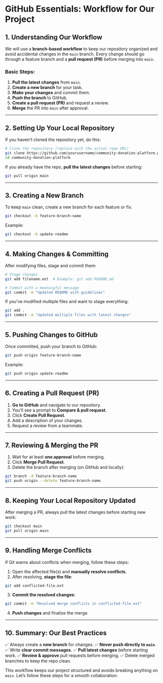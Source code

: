 # GitHub Essentials: Workflow for Our Project

## **1. Understanding Our Workflow**
We will use a **branch-based workflow** to keep our repository organized and avoid accidental changes in the `main` branch. Every change should go through a feature branch and a **pull request (PR)** before merging into `main`.

### **Basic Steps:**
1. **Pull the latest changes** from `main`.
2. **Create a new branch** for your task.
3. **Make your changes** and commit them.
4. **Push the branch** to GitHub.
5. **Create a pull request (PR)** and request a review.
6. **Merge** the PR into `main` after approval.

---

## **2. Setting Up Your Local Repository**
If you haven't cloned the repository yet, do this:
```sh
# Clone the repository (replace with the actual repo URL)
git clone https://github.com/yourusername/community-donation-platform.git
cd community-donation-platform
```
If you already have the repo, **pull the latest changes** before starting:
```sh
git pull origin main
```

---

## **3. Creating a New Branch**
To keep `main` clean, create a new branch for each feature or fix.
```sh
git checkout -b feature-branch-name
```
Example:
```sh
git checkout -b update-readme
```

---

## **4. Making Changes & Committing**
After modifying files, stage and commit them:
```sh
# Stage changes
git add filename.ext  # Example: git add README.md

# Commit with a meaningful message
git commit -m "Updated README with guidelines"
```

If you've modified multiple files and want to stage everything:
```sh
git add .
git commit -m "Updated multiple files with latest changes"
```

---

## **5. Pushing Changes to GitHub**
Once committed, push your branch to GitHub:
```sh
git push origin feature-branch-name
```
Example:
```sh
git push origin update-readme
```

---

## **6. Creating a Pull Request (PR)**
1. **Go to GitHub** and navigate to our repository.
2. You’ll see a prompt to **Compare & pull request**.
3. Click **Create Pull Request**.
4. Add a description of your changes.
5. Request a review from a teammate.

---

## **7. Reviewing & Merging the PR**
1. Wait for at least **one approval** before merging.
2. Click **Merge Pull Request**.
3. Delete the branch after merging (on GitHub and locally):
```sh
git branch -d feature-branch-name
git push origin --delete feature-branch-name
```

---

## **8. Keeping Your Local Repository Updated**
After merging a PR, always pull the latest changes before starting new work:
```sh
git checkout main
git pull origin main
```

---

## **9. Handling Merge Conflicts**
If Git warns about conflicts when merging, follow these steps:
1. Open the affected file(s) and **manually resolve conflicts**.
2. After resolving, **stage the file**:
```sh
git add conflicted-file.ext
```
3. **Commit the resolved changes**:
```sh
git commit -m "Resolved merge conflicts in conflicted-file.ext"
```
4. **Push changes** and finalize the merge.

---

## **10. Summary: Our Best Practices**
✅ Always create a **new branch** for changes.
✅ **Never push directly to `main`**.
✅ Write **clear commit messages**.
✅ **Pull latest changes** before starting work.
✅ **Review & approve** pull requests before merging.
✅ Delete merged branches to keep the repo clean.

This workflow keeps our project structured and avoids breaking anything on `main`. Let’s follow these steps for a smooth collaboration.

